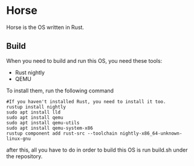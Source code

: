 # Horse
Horse is the OS written in Rust.

## Build
When you need to build and run this OS, you need these tools:
- Rust nightly
- QEMU

To install them, run the following command
```
#If you haven't installed Rust, you need to install it too.
rustup install nightly
sudo apt install lld
sudo apt install qemu
sudo apt install qemu-utils
sudo apt install qemu-system-x86
rustup component add rust-src --toolchain nightly-x86_64-unknown-linux-gnu
```

after this, all you have to do in order to build this OS is run build.sh under the repository.
